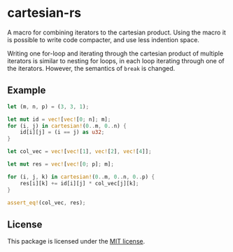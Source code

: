 cartesian-rs
============

A macro for combining iterators to the cartesian product.
Using the macro it is possible to write code compacter, and use less indention space.

Writing one for-loop and iterating through the cartesian product of multiple iterators
is similar to nesting for loops, in each loop iterating through one of the iterators.
However, the semantics of `break` is changed.

## Example

```rust
let (m, n, p) = (3, 3, 1);

let mut id = vec![vec![0; n]; m];
for (i, j) in cartesian!(0..m, 0..n) {
    id[i][j] = (i == j) as u32;
}

let col_vec = vec![vec![1], vec![2], vec![4]];

let mut res = vec![vec![0; p]; m];

for (i, j, k) in cartesian!(0..m, 0..n, 0..p) {
    res[i][k] += id[i][j] * col_vec[j][k];
}

assert_eq!(col_vec, res);
```

## License

This package is licensed under the [MIT license](LICENSE).
